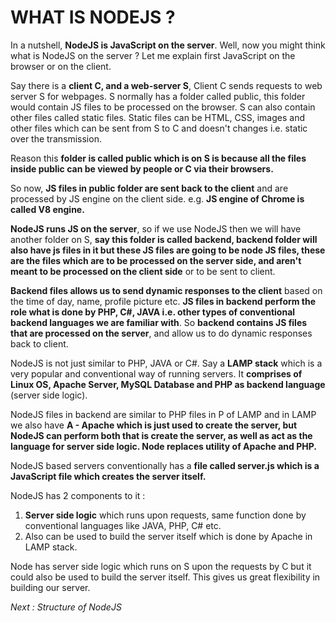 # WHAT IS NODEJS ?

In a nutshell, **NodeJS is JavaScript on the server**. Well, now you might think what is NodeJS on the server ? Let me explain first JavaScript on the browser or on the client.

Say there is a **client C, and a web-server S**, Client C sends requests to web server S for webpages.
S normally has a folder called public, this folder would contain JS files to be processed on the browser. S can also contain other files called static files.
Static files can be HTML, CSS, images and other files which can be sent from S to C and doesn't changes i.e. static over the transmission.

Reason this **folder is called public which is on S is because all the files inside public can be viewed by people or C via their browsers.**

So now, **JS files in public folder are sent back to the client** and are processed by JS engine on the client side.
e.g. **JS engine of Chrome is called V8 engine.**

**NodeJS runs JS on the server**, so if we use NodeJS then we will have another folder on S, **say this folder is called backend, backend folder will also have js files in it but these JS files are going to be node JS files, these are the files which are to be processed on the server side, and aren't meant to be processed on the client side** or to be sent to client. 

**Backend files allows us to send dynamic responses to the client** based on the time of day, name, profile picture etc. **JS files in backend perform the role what is done by PHP, C#, JAVA i.e. other types of conventional backend languages we are familiar with**. So **backend contains JS files that are processed on the server**, and allow us to do dynamic responses back to client.

NodeJS is not just similar to PHP, JAVA or C#. Say a **LAMP stack** which is a very popular and conventional way of running servers. It **comprises of  Linux OS, Apache Server,  MySQL Database and PHP as backend language** (server side logic).

NodeJS files in backend are similar to PHP files in P of LAMP and in LAMP we also have **A - Apache which is just used to create the server, but NodeJS can perform both that is create the server, as well as act as the language for server side logic. Node replaces utility of Apache and PHP.**

NodeJS based servers conventionally has a **file called server.js which is a JavaScript file which creates the server itself.**

NodeJS has 2 components to it :

1.  **Server side logic** which runs upon requests, same function done by conventional languages like JAVA, PHP, C# etc.
2. Also can be used to build the server itself which is done by Apache in LAMP stack.

Node has server side logic which runs on S upon the requests by C but it could also be used to build the server itself. This gives us great flexibility in building our server.

*Next : Structure of NodeJS*